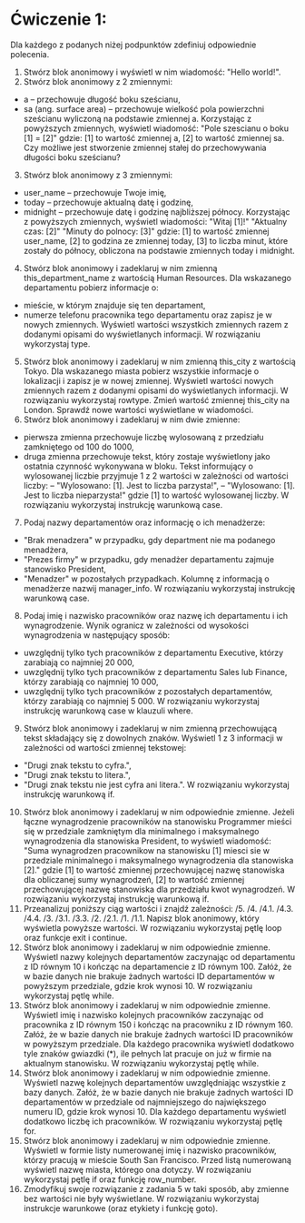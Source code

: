 # Ćwiczenie 1:
Dla każdego z podanych niżej podpunktów zdefiniuj odpowiednie polecenia. 

1. Stwórz blok anonimowy i wyświetl w nim wiadomość: "Hello world!".
2. Stwórz blok anonimowy z 2 zmiennymi:
- a – przechowuje długość boku sześcianu,
- sa (ang. surface area) – przechowuje wielkość pola powierzchni sześcianu wyliczoną na podstawie zmiennej a.
Korzystając z powyższych zmiennych, wyświetl wiadomość:
"Pole szescianu o boku [1] = [2]"
gdzie:
[1] to wartość zmiennej a,
[2] to wartość zmiennej sa.
Czy możliwe jest stworzenie zmiennej stałej do przechowywania długości boku sześcianu?
3. Stwórz blok anonimowy z 3 zmiennymi:
- user_name – przechowuje Twoje imię,
- today – przechowuje aktualną datę i godzinę,
- midnight – przechowuje datę i godzinę najbliższej północy.
Korzystając z powyższych zmiennych, wyświetl wiadomości:
"Witaj [1]!"
"Aktualny czas: [2]"
"Minuty do polnocy: [3]"
gdzie:
[1] to wartość zmiennej user_name,
[2] to godzina ze zmiennej today,
[3] to liczba minut, które zostały do północy, obliczona na podstawie zmiennych today i midnight.
4. Stwórz blok anonimowy i zadeklaruj w nim zmienną this_department_name z wartością Human Resources. Dla wskazanego departamentu pobierz informacje o:
- mieście, w którym znajduje się ten departament,
- numerze telefonu pracownika tego departamentu
oraz zapisz je w nowych zmiennych. Wyświetl wartości wszystkich zmiennych razem z dodanymi opisami do wyświetlanych informacji. W rozwiązaniu wykorzystaj type.
5. Stwórz blok anonimowy i zadeklaruj w nim zmienną this_city z wartością Tokyo. Dla wskazanego miasta pobierz wszystkie informacje o lokalizacji i zapisz je w nowej zmiennej. Wyświetl wartości nowych zmiennych razem z dodanymi opisami do wyświetlanych informacji. W rozwiązaniu wykorzystaj rowtype.
Zmień wartość zmiennej this_city na London. Sprawdź nowe wartości wyświetlane w wiadomości.
6. Stwórz blok anonimowy i zadeklaruj w nim dwie zmienne:
- pierwsza zmienna przechowuje liczbę wylosowaną z przedziału zamkniętego od 100 do 1000,
- druga zmienna przechowuje tekst, który zostaje wyświetlony jako ostatnia czynność wykonywana w bloku.
Tekst informujący o wylosowanej liczbie przyjmuje 1 z 2 wartości w zależności od wartości liczby:
– "Wylosowano: [1]. Jest to liczba parzysta!",
– "Wylosowano: [1]. Jest to liczba nieparzysta!"
gdzie
[1] to wartość wylosowanej liczby.
W rozwiązaniu wykorzystaj instrukcję warunkową case.
7. Podaj nazwy departamentów oraz informację o ich menadżerze:
- "Brak menadzera" w przypadku, gdy department nie ma podanego menadżera,
- "Prezes firmy" w przypadku, gdy menadżer departamentu zajmuje stanowisko President,
- "Menadzer" w pozostałych przypadkach.
Kolumnę z informacją o menadżerze nazwij manager_info. W rozwiązaniu wykorzystaj instrukcję warunkową case.
8. Podaj imię i nazwisko pracowników oraz nazwę ich departamentu i ich wynagrodzenie. Wynik ogranicz w zależności od wysokości wynagrodzenia w następujący sposób:
- uwzględnij tylko tych pracowników z departamentu Executive, którzy zarabiają co najmniej 20 000,
- uwzględnij tylko tych pracowników z departamentu Sales lub Finance, którzy zarabiają co najmniej 10 000,
- uwzględnij tylko tych pracowników z pozostałych departamentów, którzy zarabiają co najmniej 5 000.
W rozwiązaniu wykorzystaj instrukcję warunkową case w klauzuli where.
9. Stwórz blok anonimowy i zadeklaruj w nim zmienną przechowującą tekst składający się z dowolnych znaków. Wyświetl 1 z 3 informacji w zależności od wartości zmiennej tekstowej:
- "Drugi znak tekstu to cyfra.",
- "Drugi znak tekstu to litera.",
- "Drugi znak tekstu nie jest cyfra ani litera.".
W rozwiązaniu wykorzystaj instrukcję warunkową if.
10. Stwórz blok anonimowy i zadeklaruj w nim odpowiednie zmienne. Jeżeli łączne wynagrodzenie pracowników na stanowisku Programmer mieści się w przedziale zamkniętym dla minimalnego i maksymalnego wynagrodzenia dla stanowiska President, to wyświetl wiadomość:
"Suma wynagrodzen pracownikow na stanowisku [1] miesci sie w przedziale minimalnego i maksymalnego wynagrodzenia dla stanowiska [2]."
gdzie
[1] to wartość zmiennej przechowującej nazwę stanowiska dla obliczanej sumy wynagrodzeń,
[2] to wartość zmiennej przechowującej nazwę stanowiska dla przedziału kwot wynagrodzeń.
W rozwiązaniu wykorzystaj instrukcję warunkową if.
11. Przeanalizuj poniższy ciąg wartości i znajdź zależności:
/5.
/4.
/4.1.
/4.3.
/4.4.
/3.
/3.1.
/3.3.
/2.
/2.1.
/1.
/1.1.
Napisz blok anonimowy, który wyświetla powyższe wartości. W rozwiązaniu wykorzystaj pętlę loop oraz funkcje exit i continue.
12. Stwórz blok anonimowy i zadeklaruj w nim odpowiednie zmienne. Wyświetl nazwy kolejnych departamentów zaczynając od departamentu z ID równym 10 i kończąc na departamencie z ID równym 100. Załóż, że w bazie danych nie brakuje żadnych wartości ID departamentów w powyższym przedziale, gdzie krok wynosi 10. W rozwiązaniu wykorzystaj pętlę while.
13. Stwórz blok anonimowy i zadeklaruj w nim odpowiednie zmienne. Wyświetl imię i nazwisko kolejnych pracowników zaczynając od pracownika z ID równym 150 i kończąc na pracowniku z ID równym 160. Załóż, że w bazie danych nie brakuje żadnych wartości ID pracowników w powyższym przedziale. Dla każdego pracownika wyświetl dodatkowo tyle znaków gwiazdki (*), ile pełnych lat pracuje on już w firmie na aktualnym stanowisku. W rozwiązaniu wykorzystaj pętlę while. 
14. Stwórz blok anonimowy i zadeklaruj w nim odpowiednie zmienne. Wyświetl nazwę kolejnych departamentów uwzględniając wszystkie z bazy danych. Załóż, że w bazie danych nie brakuje żadnych wartości ID departamentów w przedziale od najmniejszego do największego numeru ID, gdzie krok wynosi 10. Dla każdego departamentu wyświetl dodatkowo liczbę ich pracowników. W rozwiązaniu wykorzystaj pętlę for. 
15. Stwórz blok anonimowy i zadeklaruj w nim odpowiednie zmienne. Wyświetl w formie listy numerowanej imię i nazwisko pracowników, którzy pracują w mieście South San Francisco. Przed listą numerowaną wyświetl nazwę miasta, którego ona dotyczy. W rozwiązaniu wykorzystaj pętlę if oraz funkcję row_number.
16. Zmodyfikuj swoje rozwiązanie z zadania 5 w taki sposób, aby zmienne bez wartości nie były wyświetlane. W rozwiązaniu wykorzystaj instrukcje warunkowe (oraz etykiety i funkcję goto).
